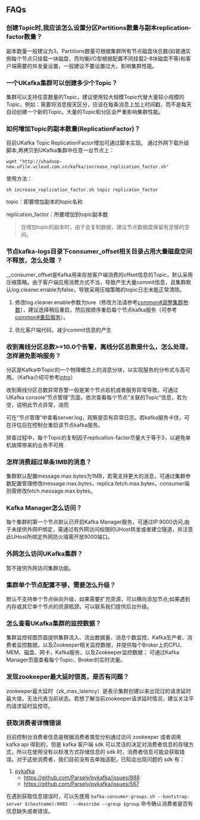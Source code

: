 ## FAQs

### 创建Topic时,我应该怎么设置分区Partitions数量与副本replication-factor数量？

副本数量一般建议为3。Partitions数量可根据集群所有节点磁盘块总数(如普通实例每个节点只挂载一块磁盘，而均衡I/O型根据配置不同挂载2-8块磁盘不等)和客户端需要的并发量设置，一般建议不要设置过大，影响集群性能。

### 一个UKafka集群可以创建多少个Topic？

集群可以支持任意数量的Topic，建议使用较大规模Topic代替大量较小规模的Topic，例如：需要将消息按天区分，应该在每条消息上加上时间戳，而不是每天自动创建一个新的Topic。大量的Topic和分区会严重影响集群性能。

### 如何增加Topic的副本数量(ReplicationFactor)？

目前UKafka Topic ReplicationFactor增加可通过脚本实现。
通过外网下载升级脚本,再拷贝到UKafka集群中任意一台节点上：

```
wget "http://uhadoop-new.ufile.ucloud.com.cn/kafka/increase_replication_factor.sh"
```

使用方法：

```
sh increase_replication_factor.sh topic replicaton_factor
```

topic：即要增加副本的topic名称

replication\_factor：所要增加到topic副本数

> 在增加topic的副本时，由于会复制数据，建议节点数据盘保留有足够的空间。

### 节点kafka-logs目录下consumer\_offset相关目录占用大量磁盘空间不释放，怎么处理 ？

\_\_consumer\_offset是Kafka用来存放客户端消费的offset信息的Topic，默认采用压缩策略。由于客户端应用消费方式不当，导致产生大量commit信息，且集群默认log.cleaner.enable为false，导致采用压缩策略的topic日志未能正常清除。

1. 修改log.cleaner.enable参数为ture（修改方法请参考[common\#调整集群参数](/analysis/ukafka/common#调整集群参数)），建议选择稍后重启，然后按顺序重启每个节点kafka服务（可参考[common\#重启服务](/analysis/ukafka/common#重启服务)）。

2. 优化客户端代码，减少commit信息的产生

### 收到离线分区总数\>=10.0个告警，离线分区总数是什么，怎么处理，怎样避免影响服务？

分区是Kafka中Topic的一个物理概念上的消息分块，以实现服务的分布式与高可用。（Kafka介绍可参考[intro](/analysis/ukafka/intro)）

收到离线分区总数异常告警一般是某个节点宕机或者服务异常导致。可通过UKafka
console“节点管理”页面，依次查看每个节点“关联的Topic”信息，若为空，说明此节点异常，进而

可在“节点管理”中查看server.log，观察是否有异常日志。若kafka服务卡住，可在评估后在控制台重启该节点kafka服务。

排查过程中，每个Topic的复制因子replication-factor尽量大于等于3，以避免单机故障带来的业务不可用

### 怎样消费超过单条1MB的消息？

集群默认配置message.max.bytes为1MB，若需支持更大的消息，可通过集群参数配置管理修改message.max.bytes，replica.fetch.max.bytes，consumer端则需修改fetch.message.max.bytes。

### Kafka Manager怎么访问？

每个集群的第一个节点默认已开启Kafka
Manager服务，可通过IP:9000访问,由于未提供外网IP绑定，需通过有外网访问权限的UHost转发或者建立隧道，并注意此UHost所绑定外网防火墙需开放9000端口。

### 外网怎么访问UKafka集群？

暂不提供外网访问集群功能。

### 集群单个节点配置不够，需要怎么升级？

默认不支持单个节点纵向升级，如果需要扩充资源，可以横向添加节点;如果遇到内存或其它单个节点的资源瓶颈，可以联系我们提供后台升级。

### 怎么查看UKafka集群的监控数据？

集群监控视图页面提供集群流入、流出数据量、消息个数监控，Kafka生产者、消费者监控数据，以及Zookeeper相关监控数据，并提供每个Broker上的CPU、MEM、磁盘、网卡，Kafka服务，以及Zookeeper监控数据；
可通过Kafka Manager页面查看每个Topic、Broker的实时流量。

### 发现zookeeper最大延时很高，是否有问题？

zookeeper最大延时（zk\_max\_latency）是表示集群创建以来出现过的请求延时最大值，无法代表当前状态。若想了解当前zookeeper请求延时情况，建议关注平均请求延时监控项。

### 获取消费者详情错误

目前控制台消费者信息是根据消费者类型分别通过访问 zookeeper 或者调用 kafka api 得到的，但是 kafka 客户端 sdk 可以灵活的决定对消费者信息的存储方式，所以在使用没有以标准方式存储信息的 sdk 时，消费者信息可能会获取错误。对于这些消费者，我们目前没有去单独适配，已知会出现问题的 sdk 有：

1. [pykafka](https://github.com/Parsely/pykafka)
    * https://github.com/Parsely/pykafka/issues/888
    * https://github.com/Parsely/pykafka/issues/567

在遇到获取信息错误时，可以先使用 `kafka-consumer-groups.sh --bootstrap-server $(hostname):9092  --describe --group $group` 命令确认消费者是否有信息缺失或者错误。

